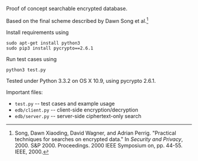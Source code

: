 Proof of concept searchable encrypted database.

Based on the final scheme described by Dawn Song et al.[^song]

Install requirements using

    sudo apt-get install python3
    sudo pip3 install pycrypto==2.6.1

Run test cases using

    python3 test.py

Tested under Python 3.3.2 on OS X 10.9, using pycrypto 2.6.1.

Important files:

-   `test.py` -- test cases and example usage
-   `edb/client.py` -- client-side encryption/decryption
-   `edb/server.py` -- server-side ciphertext-only search

[^song]: Song, Dawn Xiaoding, David Wagner, and Adrian Perrig. "Practical
techniques for searches on encrypted data." In *Security and Privacy*, 2000.
S&P 2000.  Proceedings. 2000 IEEE Symposium on, pp. 44-55. IEEE, 2000.

